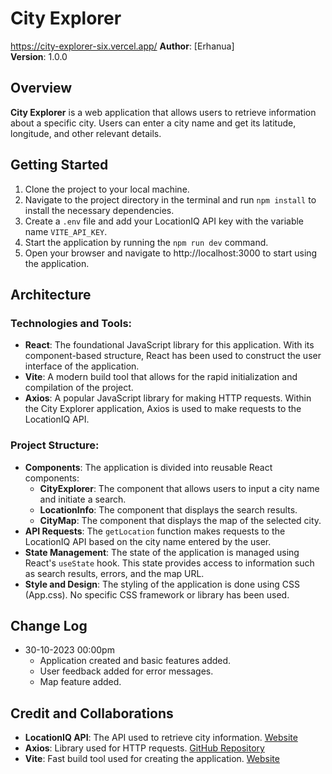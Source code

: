 # City Explorer
https://city-explorer-six.vercel.app/
**Author**: [Erhanua]  
**Version**: 1.0.0

## Overview
**City Explorer** is a web application that allows users to retrieve information about a specific city. Users can enter a city name and get its latitude, longitude, and other relevant details.

## Getting Started
1. Clone the project to your local machine.
2. Navigate to the project directory in the terminal and run `npm install` to install the necessary dependencies.
3. Create a `.env` file and add your LocationIQ API key with the variable name `VITE_API_KEY`.
4. Start the application by running the `npm run dev` command.
5. Open your browser and navigate to http://localhost:3000 to start using the application.

## Architecture

### Technologies and Tools:

- **React**: The foundational JavaScript library for this application. With its component-based structure, React has been used to construct the user interface of the application.
- **Vite**: A modern build tool that allows for the rapid initialization and compilation of the project.
- **Axios**: A popular JavaScript library for making HTTP requests. Within the City Explorer application, Axios is used to make requests to the LocationIQ API.

### Project Structure:

- **Components**: The application is divided into reusable React components:
  - **CityExplorer**: The component that allows users to input a city name and initiate a search.
  - **LocationInfo**: The component that displays the search results.
  - **CityMap**: The component that displays the map of the selected city.
- **API Requests**: The `getLocation` function makes requests to the LocationIQ API based on the city name entered by the user.
- **State Management**: The state of the application is managed using React's `useState` hook. This state provides access to information such as search results, errors, and the map URL.
- **Style and Design**: The styling of the application is done using CSS (App.css). No specific CSS framework or library has been used.


## Change Log
- 30-10-2023 00:00pm
  - Application created and basic features added.
  - User feedback added for error messages.
  - Map feature added.

## Credit and Collaborations
- **LocationIQ API**: The API used to retrieve city information. [Website](https://locationiq.com/)
- **Axios**: Library used for HTTP requests. [GitHub Repository](https://github.com/axios/axios)
- **Vite**: Fast build tool used for creating the application. [Website](https://vitejs.dev/)



